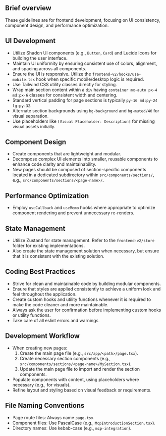 ## Brief overview

These guidelines are for frontend development, focusing on UI consistency, component design, and performance optimization.

## UI Development

- Utilize Shadcn UI components (e.g., `Button`, `Card`) and Lucide Icons for building the user interface.
- Maintain UI uniformity by ensuring consistent use of colors, alignment, and spacing across all components.
- Ensure the UI is responsive. Utilize the `frontend-v2/hooks/use-mobile.tsx` hook when specific mobile/desktop logic is required.
- Use Tailwind CSS utility classes directly for styling.
- Wrap main section content within a `div` having `container mx-auto px-4 md:px-6` classes for consistent width and centering.
- Standard vertical padding for page sections is typically `py-16 md:py-24 lg:py-32`.
- Alternate section backgrounds using `bg-background` and `bg-muted/40` for visual separation.
- Use placeholders like `[Visual Placeholder: Description]` for missing visual assets initially.

## Component Design

- Create components that are lightweight and modular.
- Decompose complex UI elements into smaller, reusable components to enhance code clarity and maintainability.
- New pages should be composed of section-specific components located in a dedicated subdirectory within `src/components/sections/`, e.g., `src/components/sections/<page-name>/`.

## Performance Optimization

- Employ `useCallback` and `useMemo` hooks where appropriate to optimize component rendering and prevent unnecessary re-renders.

## State Management

- Utilize Zustand for state management. Refer to the `frontend-v2/store` folder for existing implementations.
- Also create the state management solution when necessary, but ensure that it is consistent with the existing solution.

## Coding Best Practices

- Strive for clean and maintainable code by building modular components.
- Ensure that styles are applied consistently to achieve a uniform look and feel throughout the application.
- Create custom hooks and utility functions whenever it is required to make the code cleaner and more maintainable.
- Always ask the user for confirmation before implementing custom hooks or utility functions.
- Take care of all eslint errors and warnings.

## Development Workflow

- When creating new pages:
    1. Create the main page file (e.g., `src/app/<path>/page.tsx`).
    2. Create necessary section components (e.g., `src/components/sections/<page-name>/MySection.tsx`).
    3. Update the main page file to import and render the section components.
- Populate components with content, using placeholders where necessary (e.g., for visuals).
- Refine layout and styling based on visual feedback or requirements.

## File Naming Conventions

- Page route files: Always name `page.tsx`.
- Component files: Use PascalCase (e.g., `McpIntroductionSection.tsx`).
- Directory names: Use kebab-case (e.g., `mcp-integration`).
